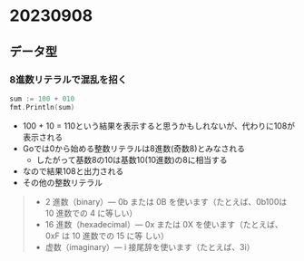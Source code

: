 # 20230908

## データ型

### 8進数リテラルで混乱を招く

```go
sum := 100 + 010
fmt.Println(sum) 

```

- 100 + 10 = 110という結果を表示すると思うかもしれないが、代わりに108が表示される
- Goでは0から始める整数リテラルは8進数(奇数8)とみなされる
  - したがって基数8の10は基数10(10進数)の8に相当する
- なので結果108と出力される
- その他の整数リテラル

> - 2 進数（binary）— 0b または 0B を使います（たとえば、0b100は 10 進数での 4 に等しい）
> - 16 進数（hexadecimal）— 0x または 0X を使います（たとえば、0xF は 10 進数での 15 に等 しい）
> - 虚数（imaginary）— i 接尾辞を使います（たとえば、3i）
